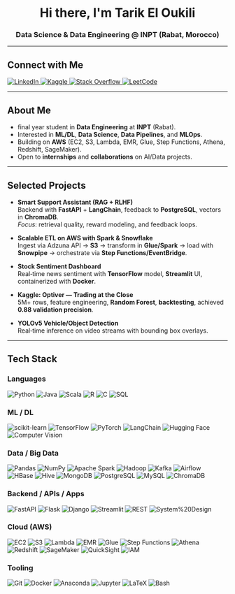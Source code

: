 <!-- Profile README — @TarikEloukili -->

<h1 align="center">Hi there, I'm Tarik El Oukili </h1>
<h3 align="center">Data Science & Data Engineering @ INPT (Rabat, Morocco)</h3>

---

##  Connect with Me

<p>
  <a href="https://www.linkedin.com/in/tarik-el-oukili/" target="_blank">
    <img src="https://img.shields.io/badge/LinkedIn-0A66C2.svg?style=for-the-badge&logo=linkedin&logoColor=white" alt="LinkedIn"/>
  </a>
  <a href="https://www.kaggle.com/tarikeloukili" target="_blank">
    <img src="https://img.shields.io/badge/Kaggle-20BEFF.svg?style=for-the-badge&logo=kaggle&logoColor=white" alt="Kaggle"/>
  </a>
  <a href="https://stackoverflow.com/users/19802591" target="_blank">
    <img src="https://img.shields.io/badge/Stack%20Overflow-FE7A16.svg?style=for-the-badge&logo=stack-overflow&logoColor=white" alt="Stack Overflow"/>
  </a>
  <a href="https://leetcode.com/u/Tarik_El_Oukili/" target="_blank">
    <img src="https://img.shields.io/badge/LeetCode-FFA116.svg?style=for-the-badge&logo=leetcode&logoColor=black" alt="LeetCode"/>
  </a>
</p>

---

##  About Me

-  final year student in **Data Engineering** at **INPT** (Rabat).
-  Interested in **ML/DL**, **Data Science**, **Data Pipelines**, and **MLOps**.
-  Building on **AWS** (EC2, S3, Lambda, EMR, Glue, Step Functions, Athena, Redshift, SageMaker).
-  Open to **internships** and **collaborations** on AI/Data projects.

---

##  Selected Projects

-  **Smart Support Assistant (RAG + RLHF)**  
  Backend with **FastAPI** + **LangChain**, feedback to **PostgreSQL**, vectors in **ChromaDB**.  
  *Focus*: retrieval quality, reward modeling, and feedback loops.

-  **Scalable ETL on AWS with Spark & Snowflake**  
  Ingest via Adzuna API → **S3** → transform in **Glue/Spark** → load with **Snowpipe** → orchestrate via **Step Functions/EventBridge**.

-  **Stock Sentiment Dashboard**  
  Real‑time news sentiment with **TensorFlow** model, **Streamlit** UI, containerized with **Docker**.

-  **Kaggle: Optiver — Trading at the Close**  
  5M+ rows, feature engineering, **Random Forest**, **backtesting**, achieved **0.88 validation precision**.

-  **YOLOv5 Vehicle/Object Detection**  
  Real‑time inference on video streams with bounding box overlays.


---

##  Tech Stack

###  Languages
![Python](https://img.shields.io/badge/Python-3670A0.svg?style=flat&logo=python&logoColor=ffdd54)
![Java](https://img.shields.io/badge/Java-ED8B00.svg?style=flat&logo=openjdk&logoColor=white)
![Scala](https://img.shields.io/badge/Scala-DC322F.svg?style=flat&logo=scala&logoColor=white)
![R](https://img.shields.io/badge/R-276DC3.svg?style=flat&logo=r&logoColor=white)
![C](https://img.shields.io/badge/C-00599C.svg?style=flat&logo=c&logoColor=white)
![SQL](https://img.shields.io/badge/SQL-003B57.svg?style=flat&logo=postgresql&logoColor=white)

###  ML / DL
![scikit-learn](https://img.shields.io/badge/scikit--learn-F7931E.svg?style=flat&logo=scikitlearn&logoColor=white)
![TensorFlow](https://img.shields.io/badge/TensorFlow-FF6F00.svg?style=flat&logo=tensorflow&logoColor=white)
![PyTorch](https://img.shields.io/badge/PyTorch-EE4C2C.svg?style=flat&logo=pytorch&logoColor=white)
![LangChain](https://img.shields.io/badge/LangChain-1A1A1A.svg?style=flat&logo=chainlink&logoColor=white)
![Hugging Face](https://img.shields.io/badge/Hugging%20Face-FFD21E.svg?style=flat&logo=huggingface&logoColor=000)
![Computer Vision](https://img.shields.io/badge/Computer%20Vision-0A0A0A.svg?style=flat)

###  Data / Big Data
![Pandas](https://img.shields.io/badge/Pandas-150458.svg?style=flat&logo=pandas&logoColor=white)
![NumPy](https://img.shields.io/badge/NumPy-013243.svg?style=flat&logo=numpy&logoColor=white)
![Apache Spark](https://img.shields.io/badge/Spark-E25A1C.svg?style=flat&logo=apache-spark&logoColor=white)
![Hadoop](https://img.shields.io/badge/Hadoop-FF8300.svg?style=flat&logo=apache&logoColor=white)
![Kafka](https://img.shields.io/badge/Kafka-231F20.svg?style=flat&logo=apachekafka&logoColor=white)
![Airflow](https://img.shields.io/badge/Airflow-017CEE.svg?style=flat&logo=apacheairflow&logoColor=white)
![HBase](https://img.shields.io/badge/HBase-EA3D2F.svg?style=flat)
![Hive](https://img.shields.io/badge/Hive-FDEE21.svg?style=flat&logo=apachehive&logoColor=000)
![MongoDB](https://img.shields.io/badge/MongoDB-47A248.svg?style=flat&logo=mongodb&logoColor=white)
![PostgreSQL](https://img.shields.io/badge/PostgreSQL-4169E1.svg?style=flat&logo=postgresql&logoColor=white)
![MySQL](https://img.shields.io/badge/MySQL-4479A1.svg?style=flat&logo=mysql&logoColor=white)
![ChromaDB](https://img.shields.io/badge/ChromaDB-0A0A0A.svg?style=flat)

###  Backend / APIs / Apps
![FastAPI](https://img.shields.io/badge/FastAPI-009688.svg?style=flat&logo=fastapi&logoColor=white)
![Flask](https://img.shields.io/badge/Flask-000000.svg?style=flat&logo=flask&logoColor=white)
![Django](https://img.shields.io/badge/Django-092E20.svg?style=flat&logo=django&logoColor=white)
![Streamlit](https://img.shields.io/badge/Streamlit-FF4B4B.svg?style=flat&logo=streamlit&logoColor=white)
![REST](https://img.shields.io/badge/REST-333333.svg?style=flat)
![System%20Design](https://img.shields.io/badge/System%20Design-333333.svg?style=flat)

###  Cloud (AWS)
![EC2](https://img.shields.io/badge/EC2-FF9900.svg?style=flat&logo=amazon-aws&logoColor=white)
![S3](https://img.shields.io/badge/S3-569A31.svg?style=flat&logo=amazon-aws&logoColor=white)
![Lambda](https://img.shields.io/badge/Lambda-FF9900.svg?style=flat&logo=aws-lambda&logoColor=white)
![EMR](https://img.shields.io/badge/EMR-FF9900.svg?style=flat&logo=amazon-aws&logoColor=white)
![Glue](https://img.shields.io/badge/Glue-FF9900.svg?style=flat&logo=amazon-aws&logoColor=white)
![Step Functions](https://img.shields.io/badge/Step%20Functions-FF4F8B.svg?style=flat&logo=aws&logoColor=white)
![Athena](https://img.shields.io/badge/Athena-232F3E.svg?style=flat&logo=amazon-aws&logoColor=white)
![Redshift](https://img.shields.io/badge/Redshift-8C4FFF.svg?style=flat&logo=amazon-redshift&logoColor=white)
![SageMaker](https://img.shields.io/badge/SageMaker-0091D5.svg?style=flat&logo=amazonaws&logoColor=white)
![QuickSight](https://img.shields.io/badge/QuickSight-232F3E.svg?style=flat&logo=amazon-aws&logoColor=white)
![IAM](https://img.shields.io/badge/IAM-232F3E.svg?style=flat&logo=amazon-aws&logoColor=white)

###  Tooling
![Git](https://img.shields.io/badge/Git-F05033.svg?style=flat&logo=git&logoColor=white)
![Docker](https://img.shields.io/badge/Docker-0db7ed.svg?style=flat&logo=docker&logoColor=white)
![Anaconda](https://img.shields.io/badge/Anaconda-44A833.svg?style=flat&logo=anaconda&logoColor=white)
![Jupyter](https://img.shields.io/badge/Jupyter-F37626.svg?style=flat&logo=jupyter&logoColor=white)
![LaTeX](https://img.shields.io/badge/LaTeX-008080.svg?style=flat&logo=latex&logoColor=white)
![Bash](https://img.shields.io/badge/Bash-121011.svg?style=flat&logo=gnu-bash&logoColor=white)




